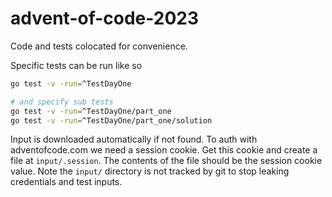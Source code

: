 # advent-of-code-2023

Code and tests colocated for convenience.

Specific tests can be run like so
```sh
go test -v -run=^TestDayOne

# and specify sub tests
go test -v -run=^TestDayOne/part_one
go test -v -run=^TestDayOne/part_one/solution
```

Input is downloaded automatically if not found. To auth with adventofcode.com we need a session cookie. Get this cookie and create a file at `input/.session`. The contents of the file should be the session cookie value. Note the `input/` directory is not tracked by git to stop leaking credentials and test inputs.
